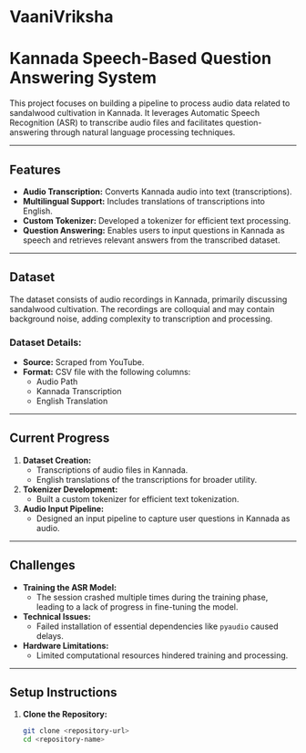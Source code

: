 # VaaniVriksha
# Kannada Speech-Based Question Answering System

This project focuses on building a pipeline to process audio data related to sandalwood cultivation in Kannada. It leverages Automatic Speech Recognition (ASR) to transcribe audio files and facilitates question-answering through natural language processing techniques.  

---

## Features
- **Audio Transcription:** Converts Kannada audio into text (transcriptions).
- **Multilingual Support:** Includes translations of transcriptions into English.
- **Custom Tokenizer:** Developed a tokenizer for efficient text processing.
- **Question Answering:** Enables users to input questions in Kannada as speech and retrieves relevant answers from the transcribed dataset.

---

## Dataset
The dataset consists of audio recordings in Kannada, primarily discussing sandalwood cultivation. The recordings are colloquial and may contain background noise, adding complexity to transcription and processing.

### Dataset Details:
- **Source:** Scraped from YouTube.
- **Format:** CSV file with the following columns:
  - Audio Path
  - Kannada Transcription
  - English Translation

---

## Current Progress
1. **Dataset Creation:** 
   - Transcriptions of audio files in Kannada.
   - English translations of the transcriptions for broader utility.
2. **Tokenizer Development:**
   - Built a custom tokenizer for efficient text tokenization.
3. **Audio Input Pipeline:** 
   - Designed an input pipeline to capture user questions in Kannada as audio.

---

## Challenges
- **Training the ASR Model:**
  - The session crashed multiple times during the training phase, leading to a lack of progress in fine-tuning the model.
- **Technical Issues:**
  - Failed installation of essential dependencies like `pyaudio` caused delays.
- **Hardware Limitations:**
  - Limited computational resources hindered training and processing.

---


## Setup Instructions
1. **Clone the Repository:**
   ```bash
   git clone <repository-url>
   cd <repository-name>
